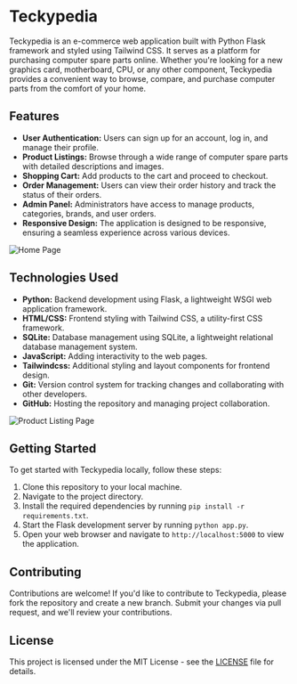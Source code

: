 # Teckypedia

Teckypedia is an e-commerce web application built with Python Flask framework and styled using Tailwind CSS. It serves as a platform for purchasing computer spare parts online. Whether you're looking for a new graphics card, motherboard, CPU, or any other component, Teckypedia provides a convenient way to browse, compare, and purchase computer parts from the comfort of your home.

## Features

- **User Authentication:** Users can sign up for an account, log in, and manage their profile.
- **Product Listings:** Browse through a wide range of computer spare parts with detailed descriptions and images.
- **Shopping Cart:** Add products to the cart and proceed to checkout.
- **Order Management:** Users can view their order history and track the status of their orders.
- **Admin Panel:** Administrators have access to manage products, categories, brands, and user orders.
- **Responsive Design:** The application is designed to be responsive, ensuring a seamless experience across various devices.

![Home Page](home_page.png)

## Technologies Used

- **Python:** Backend development using Flask, a lightweight WSGI web application framework.
- **HTML/CSS:** Frontend styling with Tailwind CSS, a utility-first CSS framework.
- **SQLite:** Database management using SQLite, a lightweight relational database management system.
- **JavaScript:** Adding interactivity to the web pages.
- **Tailwindcss:** Additional styling and layout components for frontend design.
- **Git:** Version control system for tracking changes and collaborating with other developers.
- **GitHub:** Hosting the repository and managing project collaboration.

![Product Listing Page](product_listing_page.png)

## Getting Started

To get started with Teckypedia locally, follow these steps:

1. Clone this repository to your local machine.
2. Navigate to the project directory.
3. Install the required dependencies by running `pip install -r requirements.txt`.
4. Start the Flask development server by running `python app.py`.
5. Open your web browser and navigate to `http://localhost:5000` to view the application.

## Contributing

Contributions are welcome! If you'd like to contribute to Teckypedia, please fork the repository and create a new branch. Submit your changes via pull request, and we'll review your contributions.

## License

This project is licensed under the MIT License - see the [LICENSE](LICENSE) file for details.

